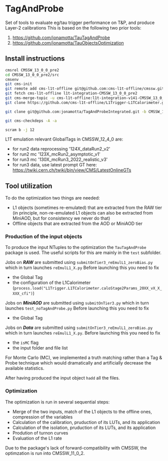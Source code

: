 # TagAndProbe
Set of tools to evaluate eg/tau trigger performance on T&amp;P, and produce Layer-2 calibrations
This is based on the following two prior tools:
1. https://github.com/jonamotta/TauTagAndProbe
2. https://github.com/jonamotta/TauObjectsOptimization

## Install instructions
```bash
cmsrel CMSSW_13_0_0_pre2
cd CMSSW_13_0_0_pre2/src
cmsenv
git cms-init
git remote add cms-l1t-offline git@github.com:cms-l1t-offline/cmssw.git
git fetch cms-l1t-offline l1t-integration-CMSSW_13_0_0_pre2
git cms-merge-topic -u cms-l1t-offline:l1t-integration-v141-CMSSW_13_0_0_pre2
git clone https://github.com/cms-l1t-offline/L1Trigger-L1TCalorimeter.git L1Trigger/L1TCalorimeter/data

git clone git@github.com:jonamotta/TagAndProbeIntegrated.git -b CMSSW_13_0_0_pre2-l1t-integration-v142

git cms-checkdeps -A -a

scram b -j 12
```

L1T emulation relevant GlobalTags in CMSSW_12_4_0 are:
* for run2 data reprocessing '124X_dataRun2_v2'
* for run2 mc '123X_mcRun2_asymptotic_v1'
* for run3 mc '130X_mcRun3_2022_realistic_v3'
* for run3 data, use latest prompt GT here: https://twiki.cern.ch/twiki/bin/view/CMS/LatestOnlineGTs


## Tool utilization
To do the optimization two things are needed:
* L1 objects (sometimes re-emulated) that are extracted from the RAW tier (in principle, non-re-emulated L1 objects can also be extracted from MiniAOD, but for consistency we never do that)
* Offline objects that are extracted from the AOD or MiniAOD tier

### Production of the input objects
To produce the input NTuples to the optimization the `TauTagAndProbe` package is used. The useful scripts for this are mainly in the `test` subfolder.

Jobs on ***RAW*** are submitted using `submitOnTier3_reEmulL1_zeroBias.py` which in turn launches `reEmulL1_X.py`
Before launching this you need to fix
* the Global Tag
* the configuration of the L1Calorimeter (`process.load("L1Trigger.L1TCalorimeter.caloStage2Params_20XX_vX_X_XXX_cfi")`)

Jobs on ***MiniAOD*** are submitted using `submitOnTier3.py` which in turn launches `test_noTagAndProbe.py`
Before launching this you need to fix
* the Global Tag

Jobs on ***Data*** are submitted using `submitOnTier3_reEmulL1_zeroBias.py` which in turn launches `reEmulL1_X.py`.
Before launching this you need to fix
* the `isMC` flag
* the input folder and file list

For Monte Carlo (MC), we implemented a truth matching rather than a Tag & Probe technique which would dramatically and artificially decrease the available statistics.

After having produced the input object `hadd` all the files.

### Optimization
The optimization is run in several sequential steps:
* Merge of the two inputs, match of the L1 objects to the offline ones, compression of the variables
* Calculation of the calibration, pruduction of its LUTs, and its application
* Calculation of the isolation, pruduction of its LUTs, and its application
* Prodution of turnon curves
* Evaluation of the L1 rate

Due to the package's lack of forward-compatibility with CMSSW, the optimzation is run into CMSSW_11_0_2.